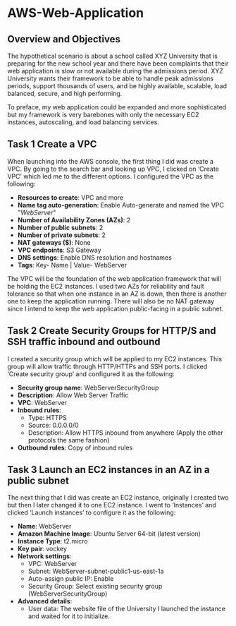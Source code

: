 # AWS-Web-Application

## Overview and Objectives 
The hypothetical scenario is about a school called XYZ University that is preparing for the new school year and there have been complaints that their web application is slow or not available during the admissions period. XYZ University wants their framework to be able to handle peak admissions periods, support thousands of users, and be highly available, scalable, load balanced, secure, and high performing. 

To preface, my web application could be expanded and more sophisticated but my framework is very barebones with only the necessary EC2 instances, autoscaling, and load balancing services.  

## Task 1 Create a VPC
When launching into the AWS console, the first thing I did was create a VPC. By going to the search bar and looking up VPC, I clicked on ‘Create VPC’ which led me to the different options. I configured the VPC as the following:
* **Resources to create**: VPC and more
* **Name tag auto-generation**: Enable Auto-generate and named the VPC "*WebServer*"
* **Number of Availability Zones (AZs)**: 2
* **Number of public subnets**: 2
* **Number of private subnets**: 2
* **NAT gateways ($)**: None
* **VPC endpoints**: S3 Gateway
* **DNS settings**: Enable DNS resolution and hostnames
* **Tags**: Key- Name | Value- WebServer

The VPC will be the foundation of the web application framework that will be holding the EC2 instances. I used two AZs for reliability and fault tolerance so that when one instance in an AZ is down, then there is another one to keep the application running. There will also be no NAT gateway since I intend to keep the web application public-facing in a public subnet. 


## Task 2 Create Security Groups for HTTP/S and SSH traffic inbound and outbound
I created a security group which will be applied to my EC2 instances. This group will allow traffic through HTTP/HTTPs and SSH ports. I clicked ‘Create security group’ and configured it as the following:
* **Security group name**: WebServerSecurityGroup
* **Description**: Allow Web Server Traffic
* **VPC**: WebServer
* **Inbound rules**: 
  - Type: HTTPS 
  - Source: 0.0.0.0/0 
  - Description: Allow HTTPS inbound from anywhere (Apply the other protocols the same fashion)
* **Outbound rules**: Copy of inbound rules

## Task 3 Launch an EC2 instances in an AZ in a public subnet
The next thing that I did was create an EC2 instance, originally I created two but then I later changed it to one EC2 instance. I went to ‘Instances’ and clicked ‘Launch instances’ to configure it as the following:
* **Name**: WebServer
* **Amazon Machine Image**: Ubuntu Server 64-bit (latest version)
* **Instance Type**: t2.micro
* **Key pair**: vockey
* **Network settings**: 
  - VPC: WebServer
  - Subnet: WebServer-subnet-public1-us-east-1a
  - Auto-assign public IP: Enable
  - Security Group: Select existing security group (WebServerSecurityGroup)
* **Advanced details**:
  - User data: The website file of the University
I launched the instance and waited for it to initialize. 


